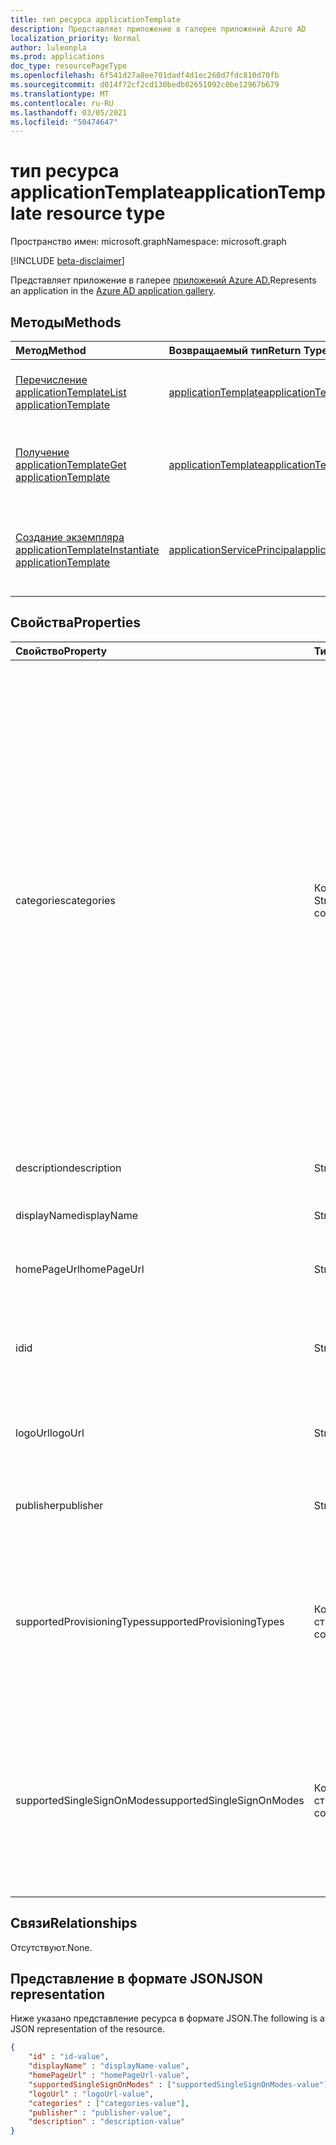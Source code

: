 ```yaml
---
title: тип ресурса applicationTemplate
description: Представляет приложение в галерее приложений Azure AD
localization_priority: Normal
author: luleonpla
ms.prod: applications
doc_type: resourcePageType
ms.openlocfilehash: 6f541d27a8ee701dadf4d1ec260d7fdc810d70fb
ms.sourcegitcommit: d014f72cf2cd130bedb02651092c0be12967b679
ms.translationtype: MT
ms.contentlocale: ru-RU
ms.lasthandoff: 03/05/2021
ms.locfileid: "50474647"
---
```

# <a name="applicationtemplate-resource-type"></a><span data-ttu-id="1408c-103">тип ресурса applicationTemplate</span><span class="sxs-lookup"><span data-stu-id="1408c-103">applicationTemplate resource type</span></span>

<span data-ttu-id="1408c-104">Пространство имен: microsoft.graph</span><span class="sxs-lookup"><span data-stu-id="1408c-104">Namespace: microsoft.graph</span></span>

[!INCLUDE [beta-disclaimer](../../includes/beta-disclaimer.md)]

<span data-ttu-id="1408c-105">Представляет приложение в галерее [приложений Azure AD.](/azure/active-directory/saas-apps/tutorial-list)</span><span class="sxs-lookup"><span data-stu-id="1408c-105">Represents an application in the [Azure AD application gallery](/azure/active-directory/saas-apps/tutorial-list).</span></span>

## <a name="methods"></a><span data-ttu-id="1408c-106">Методы</span><span class="sxs-lookup"><span data-stu-id="1408c-106">Methods</span></span>

| <span data-ttu-id="1408c-107">Метод</span><span class="sxs-lookup"><span data-stu-id="1408c-107">Method</span></span>       | <span data-ttu-id="1408c-108">Возвращаемый тип</span><span class="sxs-lookup"><span data-stu-id="1408c-108">Return Type</span></span> | <span data-ttu-id="1408c-109">Описание</span><span class="sxs-lookup"><span data-stu-id="1408c-109">Description</span></span> |
|:-------------|:------------|:------------|
|[<span data-ttu-id="1408c-110">Перечисление applicationTemplate</span><span class="sxs-lookup"><span data-stu-id="1408c-110">List applicationTemplate</span></span>](../api/applicationtemplate-list.md)|[<span data-ttu-id="1408c-111">applicationTemplate</span><span class="sxs-lookup"><span data-stu-id="1408c-111">applicationTemplate</span></span>](applicationtemplate.md)|<span data-ttu-id="1408c-112">Получение списка объектов applicationTemplate.</span><span class="sxs-lookup"><span data-stu-id="1408c-112">Retrieve a list of applicationTemplate objects.</span></span>|
| [<span data-ttu-id="1408c-113">Получение applicationTemplate</span><span class="sxs-lookup"><span data-stu-id="1408c-113">Get applicationTemplate</span></span>](../api/applicationtemplate-get.md) | [<span data-ttu-id="1408c-114">applicationTemplate</span><span class="sxs-lookup"><span data-stu-id="1408c-114">applicationTemplate</span></span>](applicationtemplate.md) | <span data-ttu-id="1408c-115">Чтение свойств и связей объекта applicationTemplate.</span><span class="sxs-lookup"><span data-stu-id="1408c-115">Read properties and relationships of applicationTemplate object.</span></span> |
|[<span data-ttu-id="1408c-116">Создание экземпляра applicationTemplate</span><span class="sxs-lookup"><span data-stu-id="1408c-116">Instantiate applicationTemplate</span></span>](../api/applicationtemplate-instantiate.md)|[<span data-ttu-id="1408c-117">applicationServicePrincipal</span><span class="sxs-lookup"><span data-stu-id="1408c-117">applicationServicePrincipal</span></span>](applicationserviceprincipal.md)| <span data-ttu-id="1408c-118">Добавьте экземпляр приложения из галереи приложений Azure AD в каталог.</span><span class="sxs-lookup"><span data-stu-id="1408c-118">Add an instance of an application from the Azure AD application gallery into your directory.</span></span>|


## <a name="properties"></a><span data-ttu-id="1408c-119">Свойства</span><span class="sxs-lookup"><span data-stu-id="1408c-119">Properties</span></span>

| <span data-ttu-id="1408c-120">Свойство</span><span class="sxs-lookup"><span data-stu-id="1408c-120">Property</span></span>     | <span data-ttu-id="1408c-121">Тип</span><span class="sxs-lookup"><span data-stu-id="1408c-121">Type</span></span>        | <span data-ttu-id="1408c-122">Описание</span><span class="sxs-lookup"><span data-stu-id="1408c-122">Description</span></span> |
|:-------------|:------------|:------------|
|<span data-ttu-id="1408c-123">categories</span><span class="sxs-lookup"><span data-stu-id="1408c-123">categories</span></span>|<span data-ttu-id="1408c-124">Коллекция String</span><span class="sxs-lookup"><span data-stu-id="1408c-124">String collection</span></span>|<span data-ttu-id="1408c-125">Список категорий для приложения.</span><span class="sxs-lookup"><span data-stu-id="1408c-125">The list of categories for the application.</span></span> <span data-ttu-id="1408c-126">Поддерживаемые значения могут быть: `Collaboration` `Business Management` , `Consumer` `Content management` `CRM` `Data services` `Developer services` `E-commerce` `Education` , `ERP` `Finance` и `Health` `Human resources` `IT infrastructure` `Mail` `Management` `Marketing` `Media` `Productivity` `Project management` `Telecommunications` `Tools, Travel` `Web design & hosting` .</span><span class="sxs-lookup"><span data-stu-id="1408c-126">Supported values can be: `Collaboration`, `Business Management`, `Consumer`,`Content management`, `CRM`, `Data services`, `Developer services`, `E-commerce`, `Education`, `ERP`, `Finance`, `Health`, `Human resources`, `IT infrastructure`, `Mail`, `Management`, `Marketing`, `Media`, `Productivity`, `Project management`, `Telecommunications`, `Tools, Travel`, and `Web design & hosting`.</span></span>|
|<span data-ttu-id="1408c-127">description</span><span class="sxs-lookup"><span data-stu-id="1408c-127">description</span></span>|<span data-ttu-id="1408c-128">String</span><span class="sxs-lookup"><span data-stu-id="1408c-128">String</span></span>|<span data-ttu-id="1408c-129">Описание приложения.</span><span class="sxs-lookup"><span data-stu-id="1408c-129">A description of the application.</span></span>|
|<span data-ttu-id="1408c-130">displayName</span><span class="sxs-lookup"><span data-stu-id="1408c-130">displayName</span></span>|<span data-ttu-id="1408c-131">String</span><span class="sxs-lookup"><span data-stu-id="1408c-131">String</span></span>|<span data-ttu-id="1408c-132">Имя приложения.</span><span class="sxs-lookup"><span data-stu-id="1408c-132">The name of the application.</span></span>|
|<span data-ttu-id="1408c-133">homePageUrl</span><span class="sxs-lookup"><span data-stu-id="1408c-133">homePageUrl</span></span>|<span data-ttu-id="1408c-134">String</span><span class="sxs-lookup"><span data-stu-id="1408c-134">String</span></span>|<span data-ttu-id="1408c-135">URL-адрес домашней страницы приложения.</span><span class="sxs-lookup"><span data-stu-id="1408c-135">The home page URL of the application.</span></span>|
|<span data-ttu-id="1408c-136">id</span><span class="sxs-lookup"><span data-stu-id="1408c-136">id</span></span>|<span data-ttu-id="1408c-137">String</span><span class="sxs-lookup"><span data-stu-id="1408c-137">String</span></span>| <span data-ttu-id="1408c-138">Уникальный идентификатор для приложения.</span><span class="sxs-lookup"><span data-stu-id="1408c-138">Unique identifier for the application.</span></span> <span data-ttu-id="1408c-139">Только для чтения.</span><span class="sxs-lookup"><span data-stu-id="1408c-139">Read-only.</span></span>|
|<span data-ttu-id="1408c-140">logoUrl</span><span class="sxs-lookup"><span data-stu-id="1408c-140">logoUrl</span></span>|<span data-ttu-id="1408c-141">String</span><span class="sxs-lookup"><span data-stu-id="1408c-141">String</span></span>|<span data-ttu-id="1408c-142">URL-адрес для получения логотипа для этого приложения.</span><span class="sxs-lookup"><span data-stu-id="1408c-142">The URL to get the logo for this application.</span></span>|
|<span data-ttu-id="1408c-143">publisher</span><span class="sxs-lookup"><span data-stu-id="1408c-143">publisher</span></span>|<span data-ttu-id="1408c-144">String</span><span class="sxs-lookup"><span data-stu-id="1408c-144">String</span></span>|<span data-ttu-id="1408c-145">Имя издателя для этого приложения.</span><span class="sxs-lookup"><span data-stu-id="1408c-145">The name of the publisher for this application.</span></span>|
|<span data-ttu-id="1408c-146">supportedProvisioningTypes</span><span class="sxs-lookup"><span data-stu-id="1408c-146">supportedProvisioningTypes</span></span>|<span data-ttu-id="1408c-147">Коллекция строк</span><span class="sxs-lookup"><span data-stu-id="1408c-147">String collection</span></span>|<span data-ttu-id="1408c-148">Список режимов подготовка, поддерживаемых этим приложением.</span><span class="sxs-lookup"><span data-stu-id="1408c-148">The list of provisioning modes supported by this application.</span></span> <span data-ttu-id="1408c-149">Единственным допустимым значением `sync` является .</span><span class="sxs-lookup"><span data-stu-id="1408c-149">The only valid value is `sync`.</span></span>|
|<span data-ttu-id="1408c-150">supportedSingleSignOnModes</span><span class="sxs-lookup"><span data-stu-id="1408c-150">supportedSingleSignOnModes</span></span>|<span data-ttu-id="1408c-151">Коллекция строк</span><span class="sxs-lookup"><span data-stu-id="1408c-151">String collection</span></span>|<span data-ttu-id="1408c-152">Список режимов единой регистрации, поддерживаемых этим приложением.</span><span class="sxs-lookup"><span data-stu-id="1408c-152">The list of single sign-on modes supported by this application.</span></span> <span data-ttu-id="1408c-153">Поддерживаемые значения: `oidc`, `password`, `saml` и `notSupported`.</span><span class="sxs-lookup"><span data-stu-id="1408c-153">The supported values are `oidc`, `password`, `saml`, and `notSupported`.</span></span>|

## <a name="relationships"></a><span data-ttu-id="1408c-154">Связи</span><span class="sxs-lookup"><span data-stu-id="1408c-154">Relationships</span></span>

<span data-ttu-id="1408c-155">Отсутствуют.</span><span class="sxs-lookup"><span data-stu-id="1408c-155">None.</span></span>

## <a name="json-representation"></a><span data-ttu-id="1408c-156">Представление в формате JSON</span><span class="sxs-lookup"><span data-stu-id="1408c-156">JSON representation</span></span>

<span data-ttu-id="1408c-157">Ниже указано представление ресурса в формате JSON.</span><span class="sxs-lookup"><span data-stu-id="1408c-157">The following is a JSON representation of the resource.</span></span>

<!-- {
  "blockType": "resource",
  "optionalProperties": [

  ],
  "@odata.type": "microsoft.graph.applicationTemplate",
  "keyProperty": "id"
}-->

```json
{
    "id" : "id-value",
    "displayName" : "displayName-value",
    "homePageUrl" : "homePageUrl-value",
    "supportedSingleSignOnModes" : ["supportedSingleSignOnModes-value"],
    "logoUrl" : "logoUrl-value",
    "categories" : ["categories-value"],
    "publisher" : "publisher-value",
    "description" : "description-value"
}
```

<!-- uuid: 16cd6b66-4b1a-43a1-adaf-3a886856ed98
2019-02-04 14:57:30 UTC -->
<!-- {
  "type": "#page.annotation",
  "description": "applicationTemplate resource",
  "keywords": "",
  "section": "documentation",
  "tocPath": ""
}-->



